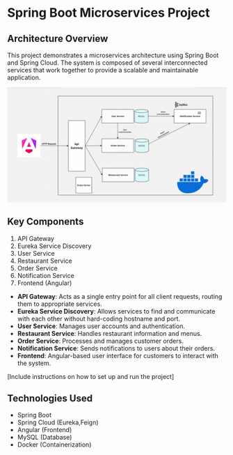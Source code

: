 # Spring Boot Microservices Project

## Architecture Overview

This project demonstrates a microservices architecture using Spring Boot and Spring Cloud. The system is composed of several interconnected services that work together to provide a scalable and maintainable application.

![Architecture Diagram](./screenshot/architecture.png)

## Key Components

1. API Gateway
2. Eureka Service Discovery
3. User Service
4. Restaurant Service
5. Order Service
6. Notification Service
7. Frontend (Angular)

- **API Gateway**: Acts as a single entry point for all client requests, routing them to appropriate services.
- **Eureka Service Discovery**: Allows services to find and communicate with each other without hard-coding hostname and port.
- **User Service**: Manages user accounts and authentication.
- **Restaurant Service**: Handles restaurant information and menus.
- **Order Service**: Processes and manages customer orders.
- **Notification Service**: Sends notifications to users about their orders.
- **Frontend**: Angular-based user interface for customers to interact with the system.

[Include instructions on how to set up and run the project]

## Technologies Used

- Spring Boot
- Spring Cloud (Eureka,Feign)
- Angular (Frontend)
- MySQL (Database)
- Docker (Containerization)

